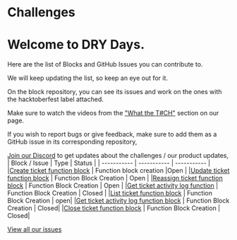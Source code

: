 # Challenges

# Welcome to DRY Days.

Here are the list of Blocks and GitHub Issues you can contribute to.

We will keep updating the list, so keep an eye out for it.

On the block repository, you can see its issues and work on the ones with the hacktoberfest label attached.

Make sure to watch the videos from the ["What the T#CH"](https://hacktoberfest.appblocks.com/#techSection) section on our page.

If you wish to report bugs or give feedback, make sure to add them as a GitHub issue in its corresponding repository,

[Join our Discord](https://discord.com/invite/b7YSVvHp2x) to get updates about the challenges / our product updates, 
| Block / Issue | Type | Status |
| ----------- | ----------- | ----------- |
|[Create ticket function block](https://github.com/appblocks-hub/open_tms/issues/1)   | Function block creation   |Open       |
|[Update ticket function block](https://github.com/appblocks-hub/open_tms/issues/2) | Function Block Creation | Open |
|[Reassign ticket function block](https://github.com/appblocks-hub/open_tms/issues/3) | Function Block Creation | Open |
|[Get ticket activity log function](https://store.appblocks.com/details/readme/TqL4OOWIP3k6g4GM1Ijx-) | Function Block Creation | Closed |
|[List ticket function block](https://github.com/appblocks-hub/open_tms/issues/4) | Function Block Creation | open|
|[Get ticket activity log function block](https://github.com/appblocks-hub/open_tms/issues/5) | Function Block Creation | Closed|
|[Close ticket function block](https://github.com/appblocks-hub/open_tms/issues/6) | Function Block Creation | Closed|

[View all our issues](https://github.com/appblocks-hub/open_tms/issues)


